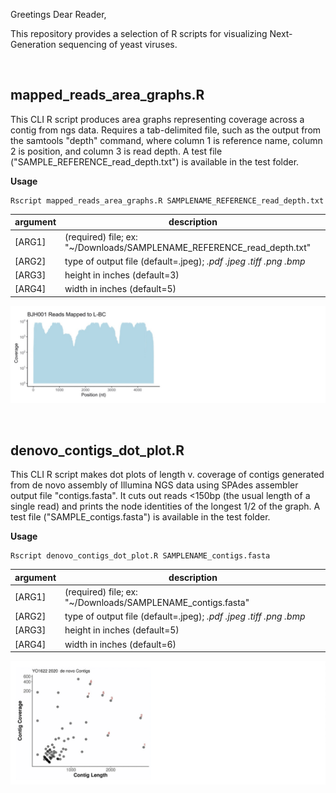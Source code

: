 Greetings Dear Reader,

This repository provides a selection of R scripts for visualizing Next-Generation sequencing of yeast viruses.
<p>&nbsp;</p>

  mapped_reads_area_graphs.R
  ----------------
  This CLI R script produces area graphs representing coverage across a contig from ngs data. Requires a tab-delimited file, such as the output from the samtools "depth" command, where column 1 is reference name, column 2 is position, and column 3 is read depth. A test file ("SAMPLE_REFERENCE_read_depth.txt") is available in the test folder. 

<b>Usage</b>
```
Rscript mapped_reads_area_graphs.R SAMPLENAME_REFERENCE_read_depth.txt
```

argument | description
-------- | ------------
[ARG1] | (required) file; ex: "~/Downloads/SAMPLENAME_REFERENCE_read_depth.txt"
[ARG2] | type of output file (default=.jpeg); <i>.pdf .jpeg .tiff .png .bmp </i>
[ARG3] | height in inches (default=3)
[ARG4] | width in inches (default=5)

![BJH001_L-BC_read_depth2.jpeg](https://raw.githubusercontent.com/amcrabtree/ngs_contigs/master/images/BJH001_L-BC_read_depth2.jpeg)
<p>&nbsp;</p>

  denovo_contigs_dot_plot.R
  ----------------
  This CLI R script makes dot plots of length v. coverage of contigs generated from de novo assembly of Illumina NGS data using SPAdes assembler output file "contigs.fasta". It cuts out reads <150bp (the usual length of a single read) and prints the node identities of the longest 1/2 of the graph. A test file ("SAMPLE_contigs.fasta") is available in the test folder. 

<b>Usage</b>
```
Rscript denovo_contigs_dot_plot.R SAMPLENAME_contigs.fasta
```

argument | description
-------- | ------------
[ARG1] | (required) file; ex: "~/Downloads/SAMPLENAME_contigs.fasta"
[ARG2] | type of output file (default=.jpeg); <i>.pdf .jpeg .tiff .png .bmp </i>
[ARG3] | height in inches (default=5)
[ARG4] | width in inches (default=6)

![YO1622_2020_contigs2.jpeg](https://raw.githubusercontent.com/amcrabtree/ngs_contigs/master/images/YO1622_2020_contigs2.jpeg)
